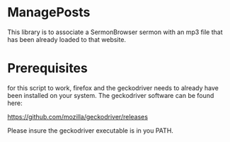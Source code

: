 ManagePosts
===========

This library is to associate a SermonBrowser sermon with an mp3 file that has been already loaded to that website.

Prerequisites
=============
for this script to work, firefox and the geckodriver needs to already have been installed on your system.  The geckodriver software can be found here:

https://github.com/mozilla/geckodriver/releases

Please insure the geckodriver executable is in you PATH.

